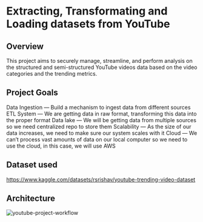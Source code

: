 # Extracting, Transformating and Loading datasets from YouTube

## Overview 

This project aims to securely manage, streamline, and perform analysis on the structured and semi-structured YouTube videos data based on the video categories and the trending metrics.

## Project Goals

Data Ingestion — Build a mechanism to ingest data from different sources
ETL System — We are getting data in raw format, transforming this data into the proper format
Data lake — We will be getting data from multiple sources so we need centralized repo to store them
Scalability — As the size of our data increases, we need to make sure our system scales with it
Cloud — We can’t process vast amounts of data on our local computer so we need to use the cloud, in this case, we will use AWS

## Dataset used
https://www.kaggle.com/datasets/rsrishav/youtube-trending-video-dataset

## Architecture
![youtube-project-workflow](https://user-images.githubusercontent.com/48607584/232669279-c88965ff-b11c-431c-a11e-90671b090829.png)
